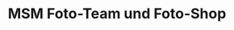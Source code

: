 ---
title: "MSM Foto-Team und Foto-Shop"
url: /bad-marienberg-westerwald/msm-foto-team-und-foto-shop/
shop: Foto
---